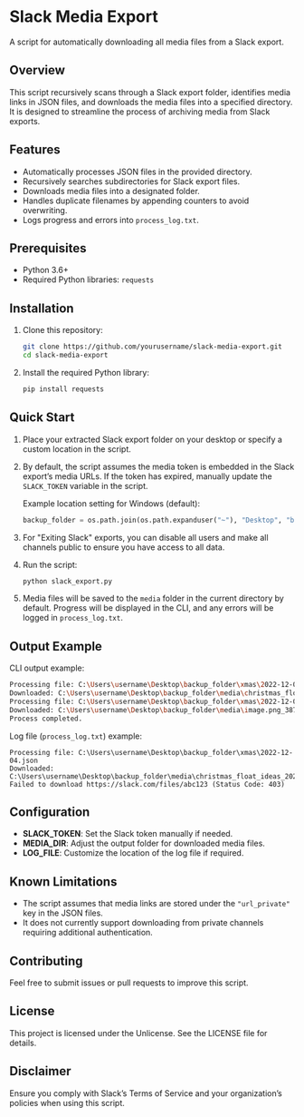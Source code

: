 # Slack Media Export

A script for automatically downloading all media files from a Slack export.

## Overview

This script recursively scans through a Slack export folder, identifies media links in JSON files, and downloads the media files into a specified directory. It is designed to streamline the process of archiving media from Slack exports.

## Features
- Automatically processes JSON files in the provided directory.
- Recursively searches subdirectories for Slack export files.
- Downloads media files into a designated folder.
- Handles duplicate filenames by appending counters to avoid overwriting.
- Logs progress and errors into `process_log.txt`.

## Prerequisites
- Python 3.6+
- Required Python libraries: `requests`

## Installation
1. Clone this repository:
   ```bash
   git clone https://github.com/yourusername/slack-media-export.git
   cd slack-media-export
   ```
2. Install the required Python library:
   ```bash
   pip install requests
   ```

## Quick Start
1. Place your extracted Slack export folder on your desktop or specify a custom location in the script.
2. By default, the script assumes the media token is embedded in the Slack export’s media URLs. If the token has expired, manually update the `SLACK_TOKEN` variable in the script.

   Example location setting for Windows (default):
   ```python
   backup_folder = os.path.join(os.path.expanduser("~"), "Desktop", "backup_folder")
   ```

3. For "Exiting Slack" exports, you can disable all users and make all channels public to ensure you have access to all data.

4. Run the script:
   ```bash
   python slack_export.py
   ```

5. Media files will be saved to the `media` folder in the current directory by default. Progress will be displayed in the CLI, and any errors will be logged in `process_log.txt`.

## Output Example
CLI output example:
```bash
Processing file: C:\Users\username\Desktop\backup_folder\xmas\2022-12-04.json
Downloaded: C:\Users\username\Desktop\backup_folder\media\christmas_float_ideas_2022.jpg
Processing file: C:\Users\username\Desktop\backup_folder\xmas\2022-12-05.json
Downloaded: C:\Users\username\Desktop\backup_folder\media\image.png_387
Process completed.
```

Log file (`process_log.txt`) example:
```
Processing file: C:\Users\username\Desktop\backup_folder\xmas\2022-12-04.json
Downloaded: C:\Users\username\Desktop\backup_folder\media\christmas_float_ideas_2022.jpg
Failed to download https://slack.com/files/abc123 (Status Code: 403)
```

## Configuration
- **SLACK_TOKEN**: Set the Slack token manually if needed.
- **MEDIA_DIR**: Adjust the output folder for downloaded media files.
- **LOG_FILE**: Customize the location of the log file if required.

## Known Limitations
- The script assumes that media links are stored under the `"url_private"` key in the JSON files.
- It does not currently support downloading from private channels requiring additional authentication.

## Contributing
Feel free to submit issues or pull requests to improve this script.

## License
This project is licensed under the Unlicense. See the LICENSE file for details.

## Disclaimer
Ensure you comply with Slack’s Terms of Service and your organization’s policies when using this script.
